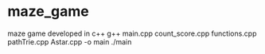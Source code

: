 # maze_game
maze game developed in c++ 
g++ main.cpp count_score.cpp functions.cpp pathTrie.cpp Astar.cpp -o main
./main 